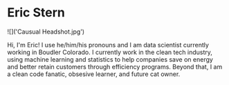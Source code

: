 # Eric Stern

![]('Causual Headshot.jpg')
<!--
**estern95/estern95** is a ✨ _special_ ✨ repository because its `README.md` (this file) appears on your GitHub profile.

Here are some ideas to get you started:

- 🔭 I’m currently working on ...
- 🌱 I’m currently learning ...
- 👯 I’m looking to collaborate on ...
- 🤔 I’m looking for help with ...
- 💬 Ask me about ...
- 📫 How to reach me: ...
- 😄 Pronouns: ...
- ⚡ Fun fact: ...
-->

Hi, I'm Eric! I use he/him/his pronouns and I am data scientist currently working in Boudler Colorado. I currently work in the clean tech industry, using machine learning and statistics to help companies save on energy and better retain customers through efficiency programs. Beyond that, I am a clean code fanatic, obsesive learner, and future cat owner. 
